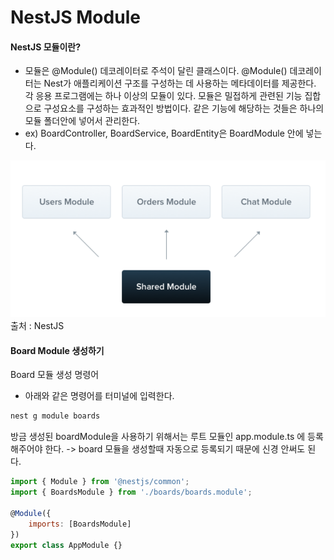 

# NestJS Module

#### **NestJS 모듈이란?**
- 모듈은 @Module() 데코레이터로 주석이 달린 클래스이다. @Module() 데코레이터는 Nest가 애플리케이션 구조를 구성하는 데 사용하는 메타데이터를 제공한다. 각 응용 프로그램에는 하나 이상의 모듈이 있다. 모듈은 밀접하게 관련된 기능 집합으로 구성요소를 구성하는 효과적인 방법이다. 같은 기능에 해당하는 것들은 하나의 모듈 폴더안에 넣어서 관리한다.
- ex) BoardController, BoardService, BoardEntity은 BoardModule 안에 넣는다.

![nestJsModule](../img/nestjs_module.png)
출처 :  NestJS


#### Board Module 생성하기
Board 모듈 생성 명령어
- 아래와 같은 명령어를 터미널에 입력한다.
```bash
nest g module boards
```

방금 생성된 boardModule을 사용하기 위해서는 루트 모듈인 app.module.ts 에 등록해주어야 한다.
-> board 모듈을 생성할때 자동으로 등록되기 때문에 신경 안써도 된다.

```javascript
import { Module } from '@nestjs/common';
import { BoardsModule } from './boards/boards.module';

@Module({
    imports: [BoardsModule]
})
export class AppModule {}
```




